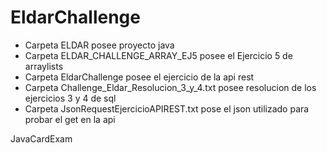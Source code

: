# EldarChallenge

- Carpeta ELDAR posee proyecto java 
- Carpeta ELDAR_CHALLENGE_ARRAY_EJ5 posee el Ejercicio 5 de arraylists
- Carpeta EldarChallenge posee el ejercicio de la api rest
- Carpeta Challenge_Eldar_Resolucion_3_y_4.txt posee resolucion de los ejercicios 3 y 4 de sql
- Carpeta JsonRequestEjercicioAPIREST.txt pose el json utilizado para probar el get en la api


JavaCardExam
